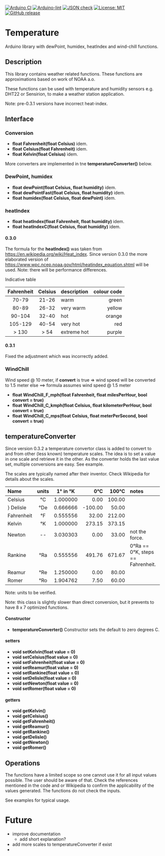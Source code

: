 
[![Arduino CI](https://github.com/RobTillaart/Temperature/workflows/Arduino%20CI/badge.svg)](https://github.com/marketplace/actions/arduino_ci)
[![Arduino-lint](https://github.com/RobTillaart/Temperature/actions/workflows/arduino-lint.yml/badge.svg)](https://github.com/RobTillaart/Temperature/actions/workflows/arduino-lint.yml)
[![JSON check](https://github.com/RobTillaart/Temperature/actions/workflows/jsoncheck.yml/badge.svg)](https://github.com/RobTillaart/Temperature/actions/workflows/jsoncheck.yml)
[![License: MIT](https://img.shields.io/badge/license-MIT-green.svg)](https://github.com/RobTillaart/Temperature/blob/master/LICENSE)
[![GitHub release](https://img.shields.io/github/release/RobTillaart/Temperature.svg?maxAge=3600)](https://github.com/RobTillaart/Temperature/releases)


# Temperature

Arduino library with dewPoint, humidex, heatIndex and wind-chill functions.


## Description

This library contains weather related functions.
These functions are approximations based on work of NOAA a.o.

These functions can be used with temperature and humidity sensors e.g.
DHT22 or Sensirion, to make a weather station application.

Note: pre-0.3.1 versions have incorrect heat-index.


## Interface


### Conversion

- **float Fahrenheit(float Celsius)** idem.
- **float Celsius(float Fahrenheit)** idem.
- **float Kelvin(float Celsius)** idem.

More converters are implemented in tne **temperatureConverter()** below.


### DewPoint, humidex

- **float dewPoint(float Celsius, float humidity)** idem.
- **float dewPointFast(float Celsius, float humidity)** idem.
- **float humidex(float Celsius, float dewPoint)** idem.


### heatIndex

- **float heatIndex(float Fahrenheit, float humidity)** idem.
- **float heatIndexC(float Celsius, float humidity)** idem.


#### 0.3.0

The formula for the **heatIndex()** was taken from https://en.wikipedia.org/wiki/Heat_index.
Since version 0.3.0 the more elaborated version of https://www.wpc.ncep.noaa.gov/html/heatindex_equation.shtml 
will be used. Note: there will be performance differences.

Indicative table

| Fahrenheit | Celsius | description | colour code |
|:----------:|:-------:|:------------|------------:|
|   70-79    |  21-26  | warm        |    green    |
|   80-89    |  26-32  | very warm   |    yellow   |
|   90-104   |  32-40  | hot         |    orange   |
|  105-129   |  40-54  | very hot    |       red   |
|  > 130     |  > 54   | extreme hot |    purple   |


#### 0.3.1

Fixed the adjustment which was incorrectly added.


### WindChill

Wind speed @ 10 meter, if **convert** is true => wind speed will be converted to 1.5 meter
else ==> formula assumes wind speed @ 1.5 meter

- **float WindChill_F_mph(float Fahrenheit, float milesPerHour, bool convert = true)**
- **float WindChill_C_kmph(float Celsius, float kilometerPerHour, bool convert = true)**
- **float WindChill_C_mps(float Celsius, float meterPerSecond, bool convert = true)**


## temperatureConverter

Since version 0.3.2 a temperature convertor class is added to convert to and from 
other (less known) temperature scales. 
The idea is to set a value in one scale and retrieve it in the other.
As the converter holds the last value set, multiple conversions are easy.
See example.

The scales are typically named after their inventor. 
Check Wikipedia for details about the scales.

| Name        | units | 1° in °K |    0°C  |   100°C | notes |
|:------------|:-----:|:--------:|--------:|--------:|:------|
| Celsius     |  °C   | 1.000000 |    0.00 |  100.00 |
} Delisle     |  °De  | 0.666666 | -100.00 |   50.00 |
| Fahrenheit  |  °F   | 0.555556 |   32.00 |  212.00 |
| Kelvin      |  °K   | 1.000000 |  273.15 |  373.15 |
| Newton      |  --   | 3.030303 |    0.00 |   33.00 | not the force.
| Rankine     |  °Ra  | 0.555556 |  491.76 |  671.67 | 0°Ra == 0°K, steps == Fahrenheit.
| Reamur      |  °Re  | 1.250000 |    0.00 |   80.00 |
| Romer       |  °Ro  | 1.904762 |    7.50 |   60.00 |

Note: units to be verified.

Note: this class is slightly slower than direct conversion, but it 
prevents to have 8 x 7 optimized functions.


#### Constructor

- **temperatureConverter()** Constructor sets the default to zero degrees C.


#### setters

- **void setKelvin(float value = 0)**
- **void setCelsius(float value = 0)**
- **void setFahrenheit(float value = 0)**
- **void setReamur(float value = 0)**
- **void setRankine(float value = 0)**
- **void setDelisle(float value = 0)**
- **void setNewton(float value = 0)**
- **void setRomer(float value = 0)**

#### getters

- **void getKelvin()**
- **void getCelsius()**
- **void getFahrenheit()**
- **void getReamur()**
- **void getRankine()**
- **void getDelisle()**
- **void getNewton()**
- **void getRomer()**


## Operations

The functions have a limited scope so one cannot use it for all input values possible.
The user should be aware of that. Check the references mentioned in the code and or
Wikipedia to confirm the applicability of the values generated.
The functions do not check the inputs.

See examples for typical usage.


# Future

- improve documentation
  - add short explanation?
- add more scales to temperatureConverter if exist
- 
